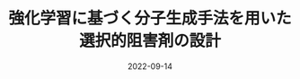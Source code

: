 ---
title: '強化学習に基づく分子生成手法を用いた選択的阻害剤の設計'
authors:
- 吉澤竜哉
- 石田祥一
- 佐藤朋広
- 大田雅照
- 本間光貴
- 寺山慧
date: '2022-09-14'
publishDate:
# publication_types:
# - paper-conference
# publication: '強化学習に基づく分子生成手法を用いた選択的阻害剤の設計. 第11回生命医薬情報学連合大会(IIBMP2022). 2022/9/14'
publication: '第11回生命医薬情報学連合大会(IIBMP2022). 2022/9/14'
---
